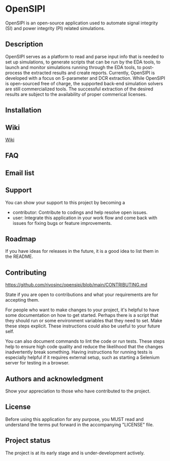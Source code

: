 <!--
SPDX-FileCopyrightText: © 2024 Rivos Inc.

SPDX-License-Identifier: Apache-2.0
-->

# OpenSIPI
OpenSIPI is an open-source application used to automate signal integrity (SI) and power integrity (PI) related simulations.

## Description
OpenSIPI serves as a platform to read and parse input info that is needed to set up simulations, to generate scripts that can be run by the EDA tools, to launch and monitor simulations running through the EDA tools, to post-process the extracted results and create reports. Currently, OpenSIPI is developed with a focus on S-parameter and DCR extraction.
While OpenSIPI is open-sourced free of charge, the supported back-end simulation solvers are still commercialized tools. The successful extraction of the desired results are subject to the availability of proper commerical licenses.

## Installation

## Wiki

[Wiki](docs/Home.md)

## FAQ

## Email list

## Support
You can show your support to this project by becoming a
- contributor:
Contribute to codings and help resolve open issues.
- user:
Integrate this application in your work flow and come back with issues for fixing bugs or feature improvements.

## Roadmap
If you have ideas for releases in the future, it is a good idea to list them in the README.

## Contributing
https://github.com/rivosinc/opensipi/blob/main/CONTRIBUTING.md

State if you are open to contributions and what your requirements are for accepting them.

For people who want to make changes to your project, it's helpful to have some documentation on how to get started. Perhaps there is a script that they should run or some environment variables that they need to set. Make these steps explicit. These instructions could also be useful to your future self.

You can also document commands to lint the code or run tests. These steps help to ensure high code quality and reduce the likelihood that the changes inadvertently break something. Having instructions for running tests is especially helpful if it requires external setup, such as starting a Selenium server for testing in a browser.

## Authors and acknowledgment
Show your appreciation to those who have contributed to the project.

## License
Before using this application for any purpose, you MUST read and understand the terms put forward in the accompanying "LICENSE" file.

## Project status
The project is at its early stage and is under-development actively.
